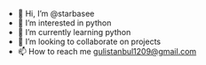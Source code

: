 - 👋 Hi, I’m @starbasee
- 👀 I’m interested in python
- 🌱 I’m currently learning python
- 💞️ I’m looking to collaborate on projects
- 📫 How to reach me gulistanbul1209@gmail.com

<!---
starbasee/starbasee is a ✨ special ✨ repository because its `README.md` (this file) appears on your GitHub profile.
You can click the Preview link to take a look at your changes.
--->
